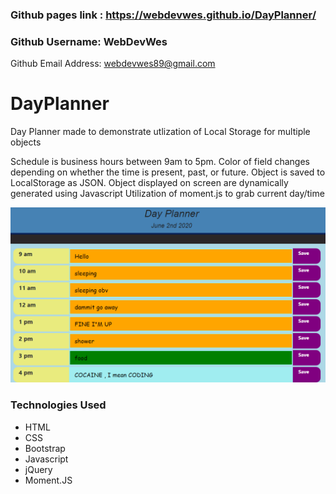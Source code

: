 ### Github pages link : https://webdevwes.github.io/DayPlanner/

### Github Username: WebDevWes

Github Email Address: webdevwes89@gmail.com

# DayPlanner

Day Planner made to demonstrate utlization of Local Storage for multiple objects

Schedule is business hours between 9am to 5pm.
Color of field changes depending on whether the time is present, past, or future.
Object is saved to LocalStorage as JSON.
Object displayed on screen are dynamically generated using Javascript
Utilization of moment.js to grab current day/time


![Screenshot of Password Generator](/assets/DayPlanner.png)

### Technologies Used

- HTML
- CSS
- Bootstrap
- Javascript
- jQuery
- Moment.JS
